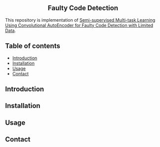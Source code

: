 <h2 align="center">
Faulty Code Detection 
</h2>

This repository is implementation of [Semi-supervised Multi-task Learning Using Convolutional AutoEncoder for Faulty Code Detection with Limited Data]().

<!-- Table of content-->

## Table of contents
* [Introduction](introduction)
* [Installation](installtion)
* [Usage](usage)
* [Contact](contact)


## Introduction

## Installation

## Usage

## Contact
